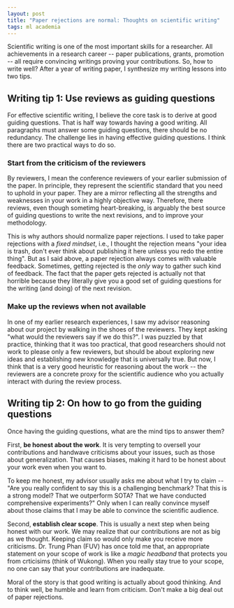 ```yaml
---
layout: post
title: "Paper rejections are normal: Thoughts on scientific writing"
tags: ml academia
---
```


<!-- The act of writing is so beneficial that every ML reseracher, if not every scientist, should do it early, regularly, and seriously. It is important for at least two reasons: it helps thinking and it helps convincing.

## Write to think

My prior belief was that writing is about describing your work. It happens *after* the actual innovation is done -- you only write to report what you did. It barely adds no intrinsic value to the work itself. It is just the cherry on top. 

But actually, writing is not just about presenting your work in a nice way. Writing, when done *during* the scientific process, gives excellent ideas to improve the process.

That's because, if there is a problem with your method, you won't be able to write a convicing essay to convince that it is sound (unless you lie). It is simply similar to the fact that we have to write numbers down when we do math -- doing it in our head is just too much. Doing science is similarly difficult, which is why things are much easier to check when they are written down.
  
For example, let's say to conclude A, B needs to be true. To argue that B is true, C must be done. But maybe, duing the messy process of conducting experiments, many things change and you did C' instead. Then, only when writing things down C' => B => A that you can easily check if the logic is right or not. Keeping C' in your head along with tons of other details makes it hard to see your actual logic very clearly. The things you write on the paper is your best partner -- it calls you out on your mistakes that you are not even aware of.

## Write to convince -->

<!-- A few tips I realize after first authoring ~3 papers for submission: -->

Scientific writing is one of the most important skills for a researcher. All achievements in a research career -- paper publications, grants, promotion -- all require convincing writings proving your contributions. So, how to write well? After a year of writing paper, I synthesize my writing lessons into two tips.

## Writing tip 1: Use reviews as guiding questions

For effective scientific writing, I believe the core task is to derive at good guiding questions. That is half way towards having a good writing. All paragraphs must answer some guiding questions, there should be no redundancy. The challenge lies in having effective guiding questions. I think there are two practical ways to do so.

### Start from the criticism of the reviewers

By reviewers, I mean the conference reviewers of your earlier submission of the paper. In principle, they represent the scientific standard that you need to uphold in your paper. They are a mirror reflecting all the strengths and weaknesses in your work in a highly objective way. Therefore, there reviews, even though sometimg heart-breaking, is arguably the best source of guiding questions to write the next revisions, and to improve your methodology.

This is why authors should normalize paper rejections. I used to take paper rejections with a _fixed mindset_, i.e., I thought the rejection means "your idea is trash, don't ever think about publishing it here unless you redo the entire thing". But as I said above, a paper rejection always comes with valuable feedback. Sometimes, getting rejected is the _only_ way to gather such kind of feedback. The fact that the paper gets rejected is actually not that horrible because they literally give you a good set of guiding questions for the writing (and doing) of the next revision.

### Make up the reviews when not available

<!-- When reviews are not yet available, make up the reviews yourself using experience. -->
In one of my earlier research experiences, I saw my advisor reasoning about our project by walking in the shoes of the reviewers. They kept asking "what would the reviewers say if we do this?". I was puzzled by that practice, thinking that it was too practical, that good researchers should not work to please only a few reviewers, but should be about exploring new ideas and establishing new knowledge that is universally true. But now, I think that is a very good heuristic for reasoning about the work -- the reviewers are a concrete proxy for the scientific audience who you actually interact with during the review process.

## Writing tip 2: On how to go from the guiding questions

Once having the guiding questions, what are the mind tips to answer them? 

First, **be honest about the work**. It is very tempting to oversell your contributions and handwave criticisms about your issues, such as those about generalization. That causes biases, making it hard to be honest about your work even when you want to. 

To keep me honest, my advisor usually asks me about what I try to claim -- "Are you really confident to say this is a challenging benchmark? That this is a strong model? That we outperform SOTA? That we have conducted comprehensive experiments?" Only when I can really convince myself about those claims that I may be able to convince the scientific audience. 

Second, **establish clear scope**. This is usually a next step when being honest with our work. We may realize that our contributions are not as big as we thought. Keeping claim so would only make you receive more criticisms. Dr. Trung Phan (FUV) has once told me that, an appropriate statement on your scope of work is like a _magic headband_ that protects you from crticisims (think of Wukong). When you really stay true to your scope, no one can say that your contributions are inadequate.
  
Moral of the story is that good writing is actually about good thinking. And to think well, be humble and learn from criticism. Don't make a big deal out of paper rejections.

<!-- 
## Running Experiments
(link to the previous )

## Collecting annotations
Should use a well-established tool because that will save a lot of time.

I have been using Label Studio for the past 2 months and it has been much better compared to a website [I built]({%- post_url 2024-02-06-web-dev -%}) on my own. Even though building my own annotation tool allows full customization of the features, that is not necessary.  -->